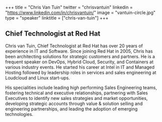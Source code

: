 +++
title = "Chris Van Tuin"
twitter = "chrisvantuin"
linkedin = "https://www.linkedin.com/in/chrisvantuin/"
image = "vantuin-circle.jpg"
type = "speaker"
linktitle = ["chris-van-tuin"]
+++

<h2>Chief Technologist at Red Hat</h2>

<p>Chris van Tuin, Chief Technologist at Red Hat has over 20 years of experience in IT and Software. Since joining Red Hat in 2005, Chris has been architecting solutions for strategic customers and partners. He is a frequent speaker on DevOps, Hybrid Cloud, Security, and Containers at various industry events. He started his career at Intel in IT and Managed Hosting followed by leadership roles in services and sales engineering at Loudcloud and Linux start-ups. </p>

<p>His specialities include leading high performing Sales Engineering teams, fostering technical and executive relationships, partnering with Sales Executives to identify new sales strategies and market opportunities, developing strategic accounts through value & solution selling and engineering partnerships, and leading the adoption of emerging technologies.</p>